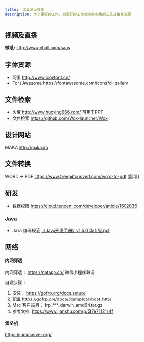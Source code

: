 ```yaml
---
title:  工具资源收集
description: 为了更好的工作，及更好的工作效率而收集的工具及相关资源
...
```


## 视频及直播
**微吼:** http://www.vhall.com/saas

## 字体资源
- 阿里 http://www.iconfont.cn/
- Font Awesome https://fontawesome.com/icons?d=gallery

## 文件检索
- 火萤 http://www.huoying666.com/ 可用于PPT
- 文件检索 https://github.com/Wox-launcher/Wox 

## 设计网站
MAKA http://maka.im

## 文件转换

WORD -> PDF   https://www.freepdfconvert.com/word-to-pdf   (翻墙)

## 研发

- 数据权限 https://cloud.tencent.com/developer/article/1602036

### Java
- Java 编码规范  [《Java开发手册》v1.5.0 华山版.pdf](http://tech.jiu-shu.com/Work-Related/Java-v1.5.0.pdf)
## 网络
#### 内网穿透

内网穿透： https://natapp.cn/  微信小程序联调

自建步骤：
1. 安装： https://gofrp.org/docs/setup/
2. 配置 https://gofrp.org/docs/examples/vhost-http/
3. Mac 客户端用： frp_***_darwin_amd64.tar.gz
4. 参考文档: https://www.jianshu.com/p/5f7e71121a4f


#### 堡垒机
https://jumpserver.org/